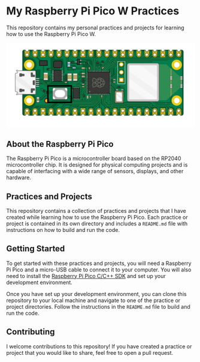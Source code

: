# My Raspberry Pi Pico W Practices

This repository contains my personal practices and projects for learning how to use the Raspberry Pi Pico W.

![Raspberry Pi Pico](resources/picow.png)

## About the Raspberry Pi Pico

The Raspberry Pi Pico is a microcontroller board based on the RP2040 microcontroller chip. It is designed for physical computing projects and is capable of interfacing with a wide range of sensors, displays, and other hardware.

## Practices and Projects

This repository contains a collection of practices and projects that I have created while learning how to use the Raspberry Pi Pico. Each practice or project is contained in its own directory and includes a `README.md` file with instructions on how to build and run the code.

## Getting Started

To get started with these practices and projects, you will need a Raspberry Pi Pico and a micro-USB cable to connect it to your computer. You will also need to install the [Raspberry Pi Pico C/C++ SDK](https://datasheets.raspberrypi.org/pico/getting-started-with-pico.pdf) and set up your development environment.

Once you have set up your development environment, you can clone this repository to your local machine and navigate to one of the practice or project directories. Follow the instructions in the `README.md` file to build and run the code.

## Contributing

I welcome contributions to this repository! If you have created a practice or project that you would like to share, feel free to open a pull request.
